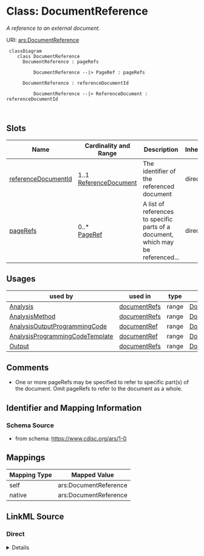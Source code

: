# Class: DocumentReference


_A reference to an external document._





URI: [ars:DocumentReference](https://www.cdisc.org/ars/1-0/DocumentReference)




```mermaid
 classDiagram
    class DocumentReference
      DocumentReference : pageRefs
        
          DocumentReference --|> PageRef : pageRefs
        
      DocumentReference : referenceDocumentId
        
          DocumentReference --|> ReferenceDocument : referenceDocumentId
        
      
```



<!-- no inheritance hierarchy -->


## Slots

| Name | Cardinality and Range | Description | Inheritance |
| ---  | --- | --- | --- |
| [referenceDocumentId](referenceDocumentId.md) | 1..1 <br/> [ReferenceDocument](ReferenceDocument.md) | The identifier of the referenced document | direct |
| [pageRefs](pageRefs.md) | 0..* <br/> [PageRef](PageRef.md) | A list of references to specific parts of a document, which may be referenced... | direct |





## Usages

| used by | used in | type | used |
| ---  | --- | --- | --- |
| [Analysis](Analysis.md) | [documentRefs](documentRefs.md) | range | [DocumentReference](DocumentReference.md) |
| [AnalysisMethod](AnalysisMethod.md) | [documentRefs](documentRefs.md) | range | [DocumentReference](DocumentReference.md) |
| [AnalysisOutputProgrammingCode](AnalysisOutputProgrammingCode.md) | [documentRef](documentRef.md) | range | [DocumentReference](DocumentReference.md) |
| [AnalysisProgrammingCodeTemplate](AnalysisProgrammingCodeTemplate.md) | [documentRef](documentRef.md) | range | [DocumentReference](DocumentReference.md) |
| [Output](Output.md) | [documentRefs](documentRefs.md) | range | [DocumentReference](DocumentReference.md) |






## Comments

* One or more pageRefs may be specified to refer to specific part(s) of the document. Omit pageRefs to refer to the document as a whole.

## Identifier and Mapping Information







### Schema Source


* from schema: https://www.cdisc.org/ars/1-0





## Mappings

| Mapping Type | Mapped Value |
| ---  | ---  |
| self | ars:DocumentReference |
| native | ars:DocumentReference |





## LinkML Source

<!-- TODO: investigate https://stackoverflow.com/questions/37606292/how-to-create-tabbed-code-blocks-in-mkdocs-or-sphinx -->

### Direct

<details>
```yaml
name: DocumentReference
description: A reference to an external document.
comments:
- One or more pageRefs may be specified to refer to specific part(s) of the document.
  Omit pageRefs to refer to the document as a whole.
from_schema: https://www.cdisc.org/ars/1-0
rank: 1000
slots:
- referenceDocumentId
- pageRefs

```
</details>

### Induced

<details>
```yaml
name: DocumentReference
description: A reference to an external document.
comments:
- One or more pageRefs may be specified to refer to specific part(s) of the document.
  Omit pageRefs to refer to the document as a whole.
from_schema: https://www.cdisc.org/ars/1-0
rank: 1000
attributes:
  referenceDocumentId:
    name: referenceDocumentId
    description: The identifier of the referenced document.
    from_schema: https://www.cdisc.org/ars/1-0
    rank: 1000
    alias: referenceDocumentId
    owner: DocumentReference
    domain_of:
    - DocumentReference
    range: ReferenceDocument
    required: true
    inlined: false
  pageRefs:
    name: pageRefs
    description: A list of references to specific parts of a document, which may be
      referenced as a list of one or more page numbers, a range of page numbers, or
      a list of named destinations in the document (e.g. bookmarks).
    from_schema: https://www.cdisc.org/ars/1-0
    rank: 1000
    multivalued: true
    alias: pageRefs
    owner: DocumentReference
    domain_of:
    - DocumentReference
    range: PageRef
    inlined: true
    inlined_as_list: true
    any_of:
    - range: PageNumberListRef
    - range: PageNumberRangeRef
    - range: PageNameRef

```
</details>